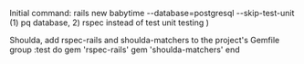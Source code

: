 Initial command: 
  rails new babytime  --database=postgresql --skip-test-unit  (1) pq database, 2) rspec instead of test unit testing )

Shoulda, add rspec-rails and shoulda-matchers to the project's Gemfile
  group :test do
  gem 'rspec-rails'
  gem 'shoulda-matchers'
  end  